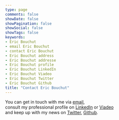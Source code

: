 ```yaml
---
type: page
comments: false
showDate: false
showPagination: false
showSocial: false
showTags: false
keywords:
- Eric Bouchut
- email Eric Bouchut
- contact Eric Bouchut
- Eric Bouchut address
- Eric Bouchut addresse
- Eric Bouchut profile
- Eric Bouchut LinkedIn
- Eric Bouchut Viadeo
- Eric Bouchut Twitter
- Eric Bouchut Github
title: "Contact Eric Bouchut"
---
```

You can get in touch with me via [email][], 
<br />consult my professional profile on [LinkedIn][] or [Viadeo][] 
<br />and keep up with my news on  [Twitter][], [Github][].



   [email]:mailto:EricBouchut@gmail.com
   [linkedin]:https://www.linkedin.com/in/ebouchut
   [viadeo]:https://viadeo.com/fr/profile/eric.bouchut
   [twitter]:https://twitter.com/ebouchut
   [github]:https://github.com/ebouchut
